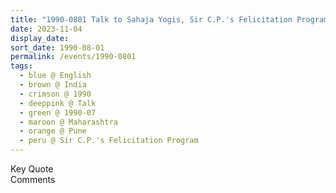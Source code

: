 ```yaml
---
title: "1990-0801 Talk to Sahaja Yogis, Sir C.P.'s Felicitation Program on His Knighthood, University, Pune, Maharashtra, India"
date: 2023-11-04
display_date: 
sort_date: 1990-08-01
permalink: /events/1990-0801
tags:
  - blue @ English
  - brown @ India
  - crimson @ 1990
  - deeppink @ Talk
  - green @ 1990-07
  - maroon @ Maharashtra
  - orange @ Pune
  - peru @ Sir C.P.'s Felicitation Program
---
```


<wave-list>
  <list-title color="green" width="75">Key Quote</list-title>
  <list-item color="BlanchedAlmond"  width="200"></list-item>
  <list-item color="Lavender"></list-item>
  <list-item color="BlanchedAlmond"></list-item>
</wave-list>

<br>

<wave-list>
  <list-title color="green" width="75">Comments</list-title>
  <list-item color="BlanchedAlmond"  width="200"></list-item>
  <list-item color="Lavender"></list-item>
  <list-item color="BlanchedAlmond"></list-item>
</wave-list>